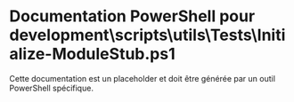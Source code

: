 # Documentation PowerShell pour development\scripts\utils\Tests\Initialize-ModuleStub.ps1

Cette documentation est un placeholder et doit être générée par un outil PowerShell spécifique.
